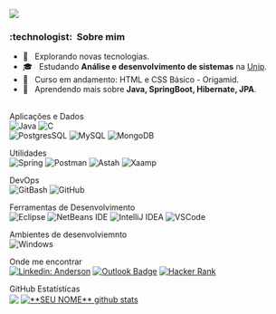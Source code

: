 ![](https://komarev.com/ghpvc/?username=AndOliver46&color=006bed)

<h3> :technologist: &nbsp;Sobre mim </h3>

- 🤔 &nbsp; Explorando novas tecnologias.
- 🎓 &nbsp; Estudando **Análise e desenvolvimento de sistemas** na <a href="https://www.unip.br/">Unip</a>.
- :page_facing_up: &nbsp; Curso em andamento: HTML e CSS Básico - Origamid.
- 🌱 &nbsp; Aprendendo mais sobre **Java, SpringBoot, Hibernate, JPA**.</br></br>

Aplicações e Dados</br>
![Java](https://img.shields.io/badge/Java-ED8B00?style=for-the-badge&logo=java&logoColor=white)
![C](https://img.shields.io/badge/C-A8B9CC.svg?style=for-the-badge&logo=C&logoColor=black)</br>
![PostgresSQL](https://img.shields.io/badge/PostgreSQL-4169E1.svg?style=for-the-badge&logo=PostgreSQL&logoColor=white)
![MySQL](https://img.shields.io/badge/MySQL-005C84?style=for-the-badge&logo=mysql&logoColor=white)
![MongoDB](https://img.shields.io/badge/MongoDB-47A248.svg?style=for-the-badge&logo=MongoDB&logoColor=white)

Utilidades</br>
![Spring](https://img.shields.io/badge/spring-%236DB33F.svg?style=for-the-badge&logo=spring&logoColor=white)
![Postman](https://img.shields.io/badge/Postman-FF6C37.svg?style=for-the-badge&logo=Postman&logoColor=white)
![Astah](https://img.shields.io/badge/Astah-ED8B00?style=for-the-badge&logo=astah&logoColor=white)
![Xaamp](https://img.shields.io/badge/Xampp-F37623?style=for-the-badge&amp;logo=xampp&amp;logoColor=white)

DevOps</br>
![GitBash](https://img.shields.io/badge/-GitBash-333333?style=for-the-badge&logo=git)
![GitHub](https://img.shields.io/badge/-GitHub-333333?style=for-the-badge&logo=github)

Ferramentas de Desenvolvimento</br>
![Eclipse](https://img.shields.io/badge/-Eclipse-333333?style=for-the-badge&logo=eclipse-ide&logoColor=2C2255)
![NetBeans IDE](https://img.shields.io/badge/NetBeansIDE-1B6AC6.svg?style=for-the-badge&logo=apache-netbeans-ide&logoColor=white)
![IntelliJ IDEA](https://img.shields.io/badge/IntelliJIDEA-000000.svg?style=for-the-badge&logo=intellij-idea&logoColor=white)
![VSCode](https://img.shields.io/badge/Visual%20Studio%20Code-007ACC.svg?style=for-the-badge&logo=Visual-Studio-Code&logoColor=white)

Ambientes de desenvolviemnto</br>
![Windows](https://img.shields.io/badge/Windows-017AD7?style=for-the-badge&logo=windows&logoColor=white)

Onde me encontrar</br>
[![Linkedin: Anderson](https://img.shields.io/badge/-andoliver46-blue?style=for-the-badge&logo=Linkedin&logoColor=white&link=https://www.linkedin.com/in/andoliver46/)](https://www.linkedin.com/in/andoliver46/)
[![Outlook Badge](https://img.shields.io/badge/Microsoft_Outlook-0078D4?style=for-the-badge&logo=microsoft-outlook&logoColor=white)](mailto:anderson_souza75@live.com)
[![Hacker Rank](https://img.shields.io/badge/HackerRank-00EA64.svg?style=for-the-badge&logo=HackerRank&logoColor=white&link=https:https://www.hackerrank.com/AndOliver46)](https://www.hackerrank.com/AndOliver46)

GitHub Estatísticas</br>
<a href="https://github.com/AndOliver46"><img align="center" src="https://github-readme-stats.vercel.app/api/top-langs/?username=AndOliver46&theme=dracula&hide_langs_below=1"/></a>
<a href="https://github.com/AndOliver46"><img align="center" src="https://github-readme-stats.vercel.app/api?username=AndOliver46&show_icons=true&theme=dracula&line_height=27" alt="**SEU NOME** github stats"/></a>

